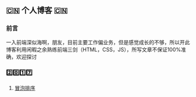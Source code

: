 ## :cn: 个人博客 :cn:

### 前言
一入前端深似海啊，朋友，目前主要工作偏业务，但是感觉成长的不够，所以开此博客利用闲暇之余熟练前端三剑（HTML，CSS，JS），所写文章不保证100%准确，欢迎探讨

### :two::zero::one::seven:
1. [冒泡排序](./2017/冒泡排序.md)
